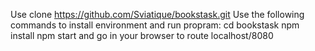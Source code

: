 Use clone https://github.com/Sviatique/bookstask.git
Use the following commands to install environment and run propram:
cd bookstask
npm install
npm start
and go in your browser to route localhost/8080